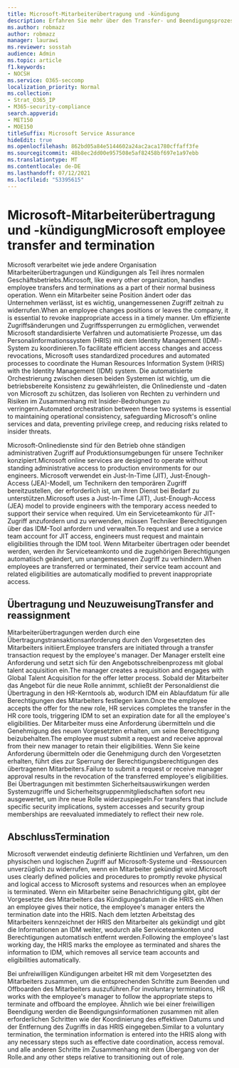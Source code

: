 ```yaml
---
title: Microsoft-Mitarbeiterübertragung und -kündigung
description: Erfahren Sie mehr über den Transfer- und Beendigungsprozess von Microsoft-Mitarbeitern in Microsoft 365
ms.author: robmazz
author: robmazz
manager: laurawi
ms.reviewer: sosstah
audience: Admin
ms.topic: article
f1.keywords:
- NOCSH
ms.service: O365-seccomp
localization_priority: Normal
ms.collection:
- Strat_O365_IP
- M365-security-compliance
search.appverid:
- MET150
- MOE150
titleSuffix: Microsoft Service Assurance
hideEdit: true
ms.openlocfilehash: 862bd05a84e5144602a24ac2aca1780cffaff3fe
ms.sourcegitcommit: 48b8ec2dd00e957508e5af82458bf697e1a97ebb
ms.translationtype: MT
ms.contentlocale: de-DE
ms.lasthandoff: 07/12/2021
ms.locfileid: "53395615"
---
```

# <a name="microsoft-employee-transfer-and-termination"></a><span data-ttu-id="40341-103">Microsoft-Mitarbeiterübertragung und -kündigung</span><span class="sxs-lookup"><span data-stu-id="40341-103">Microsoft employee transfer and termination</span></span>

<span data-ttu-id="40341-104">Microsoft verarbeitet wie jede andere Organisation Mitarbeiterübertragungen und Kündigungen als Teil ihres normalen Geschäftsbetriebs.</span><span class="sxs-lookup"><span data-stu-id="40341-104">Microsoft, like every other organization, handles employee transfers and terminations as a part of their normal business operation.</span></span> <span data-ttu-id="40341-105">Wenn ein Mitarbeiter seine Position ändert oder das Unternehmen verlässt, ist es wichtig, unangemessenen Zugriff zeitnah zu widerrufen.</span><span class="sxs-lookup"><span data-stu-id="40341-105">When an employee changes positions or leaves the company, it is essential to revoke inappropriate access in a timely manner.</span></span> <span data-ttu-id="40341-106">Um effiziente Zugriffsänderungen und Zugriffssperrungen zu ermöglichen, verwendet Microsoft standardisierte Verfahren und automatisierte Prozesse, um das Personalinformationssystem (HRIS) mit dem Identity Management (IDM)-System zu koordinieren.</span><span class="sxs-lookup"><span data-stu-id="40341-106">To facilitate efficient access changes and access revocations, Microsoft uses standardized procedures and automated processes to coordinate the Human Resources Information System (HRIS) with the Identity Management (IDM) system.</span></span> <span data-ttu-id="40341-107">Die automatisierte Orchestrierung zwischen diesen beiden Systemen ist wichtig, um die betriebsbereite Konsistenz zu gewährleisten, die Onlinedienste und -daten von Microsoft zu schützen, das Isolieren von Rechten zu verhindern und Risiken im Zusammenhang mit Insider-Bedrohungen zu verringern.</span><span class="sxs-lookup"><span data-stu-id="40341-107">Automated orchestration between these two systems is essential to maintaining operational consistency, safeguarding Microsoft's online services and data, preventing privilege creep, and reducing risks related to insider threats.</span></span>

<span data-ttu-id="40341-108">Microsoft-Onlinedienste sind für den Betrieb ohne ständigen administrativen Zugriff auf Produktionsumgebungen für unsere Techniker konzipiert.</span><span class="sxs-lookup"><span data-stu-id="40341-108">Microsoft online services are designed to operate without standing administrative access to production environments for our engineers.</span></span> <span data-ttu-id="40341-109">Microsoft verwendet ein Just-In-Time (JIT), Just-Enough-Access (JEA)-Modell, um Technikern den temporären Zugriff bereitzustellen, der erforderlich ist, um ihren Dienst bei Bedarf zu unterstützen.</span><span class="sxs-lookup"><span data-stu-id="40341-109">Microsoft uses a Just-In-Time (JIT), Just-Enough-Access (JEA) model to provide engineers with the temporary access needed to support their service when required.</span></span> <span data-ttu-id="40341-110">Um ein Serviceteamkonto für JIT-Zugriff anzufordern und zu verwenden, müssen Techniker Berechtigungen über das IDM-Tool anfordern und verwalten.</span><span class="sxs-lookup"><span data-stu-id="40341-110">To request and use a service team account for JIT access, engineers must request and maintain eligibilities through the IDM tool.</span></span> <span data-ttu-id="40341-111">Wenn Mitarbeiter übertragen oder beendet werden, werden ihr Serviceteamkonto und die zugehörigen Berechtigungen automatisch geändert, um unangemessenen Zugriff zu verhindern.</span><span class="sxs-lookup"><span data-stu-id="40341-111">When employees are transferred or terminated, their service team account and related eligibilities are automatically modified to prevent inappropriate access.</span></span>

## <a name="transfer-and-reassignment"></a><span data-ttu-id="40341-112">Übertragung und Neuzuweisung</span><span class="sxs-lookup"><span data-stu-id="40341-112">Transfer and reassignment</span></span>

<span data-ttu-id="40341-113">Mitarbeiterübertragungen werden durch eine Übertragungstransaktionsanforderung durch den Vorgesetzten des Mitarbeiters initiiert.</span><span class="sxs-lookup"><span data-stu-id="40341-113">Employee transfers are initiated through a transfer transaction request by the employee's manager.</span></span> <span data-ttu-id="40341-114">Der Manager erstellt eine Anforderung und setzt sich für den Angebotsschreibenprozess mit global talent acquisition ein.</span><span class="sxs-lookup"><span data-stu-id="40341-114">The manager creates a requisition and engages with Global Talent Acquisition for the offer letter process.</span></span> <span data-ttu-id="40341-115">Sobald der Mitarbeiter das Angebot für die neue Rolle annimmt, schließt der Personaldienst die Übertragung in den HR-Kerntools ab, wodurch IDM ein Ablaufdatum für alle Berechtigungen des Mitarbeiters festlegen kann.</span><span class="sxs-lookup"><span data-stu-id="40341-115">Once the employee accepts the offer for the new role, HR services completes the transfer in the HR core tools, triggering IDM to set an expiration date for all the employee's eligibilities.</span></span> <span data-ttu-id="40341-116">Der Mitarbeiter muss eine Anforderung übermitteln und die Genehmigung des neuen Vorgesetzten erhalten, um seine Berechtigung beizubehalten.</span><span class="sxs-lookup"><span data-stu-id="40341-116">The employee must submit a request and receive approval from their new manager to retain their eligibilities.</span></span> <span data-ttu-id="40341-117">Wenn Sie keine Anforderung übermitteln oder die Genehmigung durch den Vorgesetzten erhalten, führt dies zur Sperrung der Berechtigungsberechtigungen des übertragenen Mitarbeiters.</span><span class="sxs-lookup"><span data-stu-id="40341-117">Failure to submit a request or receive manager approval results in the revocation of the transferred employee's eligibilities.</span></span> <span data-ttu-id="40341-118">Bei Übertragungen mit bestimmten Sicherheitsauswirkungen werden Systemzugriffe und Sicherheitsgruppenmitgliedschaften sofort neu ausgewertet, um ihre neue Rolle widerzuspiegeln.</span><span class="sxs-lookup"><span data-stu-id="40341-118">For transfers that include specific security implications, system accesses and security group memberships are reevaluated immediately to reflect their new role.</span></span>

## <a name="termination"></a><span data-ttu-id="40341-119">Abschluss</span><span class="sxs-lookup"><span data-stu-id="40341-119">Termination</span></span>

<span data-ttu-id="40341-120">Microsoft verwendet eindeutig definierte Richtlinien und Verfahren, um den physischen und logischen Zugriff auf Microsoft-Systeme und -Ressourcen unverzüglich zu widerrufen, wenn ein Mitarbeiter gekündigt wird.</span><span class="sxs-lookup"><span data-stu-id="40341-120">Microsoft uses clearly defined policies and procedures to promptly revoke physical and logical access to Microsoft systems and resources when an employee is terminated.</span></span> <span data-ttu-id="40341-121">Wenn ein Mitarbeiter seine Benachrichtigung gibt, gibt der Vorgesetzte des Mitarbeiters das Kündigungsdatum in die HRIS ein.</span><span class="sxs-lookup"><span data-stu-id="40341-121">When an employee gives their notice, the employee's manager enters the termination date into the HRIS.</span></span> <span data-ttu-id="40341-122">Nach dem letzten Arbeitstag des Mitarbeiters kennzeichnet der HRIS den Mitarbeiter als gekündigt und gibt die Informationen an IDM weiter, wodurch alle Serviceteamkonten und Berechtigungen automatisch entfernt werden.</span><span class="sxs-lookup"><span data-stu-id="40341-122">Following the employee's last working day, the HRIS marks the employee as terminated and shares the information to IDM, which removes all service team accounts and eligibilities automatically.</span></span>

<span data-ttu-id="40341-123">Bei unfreiwilligen Kündigungen arbeitet HR mit dem Vorgesetzten des Mitarbeiters zusammen, um die entsprechenden Schritte zum Beenden und Offboarden des Mitarbeiters auszuführen.</span><span class="sxs-lookup"><span data-stu-id="40341-123">For involuntary terminations, HR works with the employee's manager to follow the appropriate steps to terminate and offboard the employee.</span></span> <span data-ttu-id="40341-124">Ähnlich wie bei einer freiwilligen Beendigung werden die Beendigungsinformationen zusammen mit allen erforderlichen Schritten wie der Koordinierung des effektiven Datums und der Entfernung des Zugriffs in das HRIS eingegeben.</span><span class="sxs-lookup"><span data-stu-id="40341-124">Similar to a voluntary termination, the termination information is entered into the HRIS along with any necessary steps such as effective date coordination, access removal.</span></span> <span data-ttu-id="40341-125">und alle anderen Schritte im Zusammenhang mit dem Übergang von der Rolle.</span><span class="sxs-lookup"><span data-stu-id="40341-125">and any other steps relative to transitioning out of role.</span></span>
